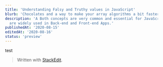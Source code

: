 ```yaml
---
title: 'Understanding Falsy and Truthy values in JavaScript'
blurb: 'Chocolates and a way to make your array algorithms a bit faster.'
description: 'A Both concepts are very common and essential for JavaScript Developers. They
  are widely used in Back-end and Front-end Apps.'
publishedAt: '2020-08-15'
editedAt: '2020-08-16'
status: 'preview'
---
```



test

> Written with [StackEdit](https://stackedit.io/).
<!--stackedit_data:
eyJoaXN0b3J5IjpbLTU4OTIwMDk3MiwtNzIyNTg5MzczXX0=
-->